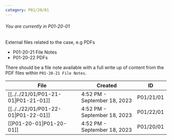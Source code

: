 ```yaml
---
category: P01/20/01
---
```

###### You are currently in P01-20-01

External files related to the case, e.g PDFs

- P01-20-21 File Notes
- P01-20-22 PDFs

There should be a file note available with a full write up of content from the PDF files within `P01-20-21 File Notes`.

| File                                                                                                 | Created                      | ID        |
| ---------------------------------------------------------------------------------------------------- | ---------------------------- | --------- |
| [[../../21/01/P01-21-01\|P01-21-01]] | 4:52 PM - September 18, 2023 | P01/21/01 |
| [[../../22/01/P01-22-01\|P01-22-01]]       | 4:52 PM - September 18, 2023 | P01/22/01 |
| [[P01-20-01\|P01-20-01]]               | 4:52 PM - September 18, 2023 | P01/20/01 |


